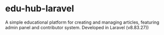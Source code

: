 # edu-hub-laravel
A simple educational platform for creating and managing articles, featuring admin panel and contributor system. Developed in Laravel (v8.83.27))
